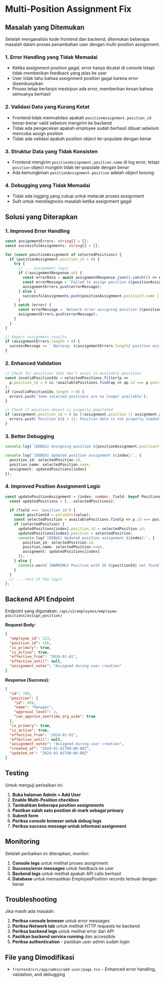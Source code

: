 # Multi-Position Assignment Fix

## Masalah yang Ditemukan

Setelah menganalisis kode frontend dan backend, ditemukan beberapa masalah dalam proses penambahan user dengan multi-position assignment:

### 1. **Error Handling yang Tidak Memadai**
- Ketika assignment position gagal, error hanya dicatat di console tetapi tidak memberikan feedback yang jelas ke user
- User tidak tahu bahwa assignment position gagal karena error disembunyikan
- Proses tetap berlanjut meskipun ada error, memberikan kesan bahwa semuanya berhasil

### 2. **Validasi Data yang Kurang Ketat**
- Frontend tidak memvalidasi apakah `positionAssignment.position_id` benar-benar valid sebelum mengirim ke backend
- Tidak ada pengecekan apakah employee sudah berhasil dibuat sebelum mencoba assign position
- Tidak ada validasi apakah position object ter-populate dengan benar

### 3. **Struktur Data yang Tidak Konsisten**
- Frontend mengirim `positionAssignment.position.name` di log error, tetapi `position` object mungkin tidak ter-populate dengan benar
- Ada kemungkinan `positionAssignment.position` adalah object kosong

### 4. **Debugging yang Tidak Memadai**
- Tidak ada logging yang cukup untuk melacak proses assignment
- Sulit untuk mendiagnosis masalah ketika assignment gagal

## Solusi yang Diterapkan

### 1. **Improved Error Handling**
```typescript
const assignmentErrors: string[] = [];
const successfulAssignments: string[] = [];

for (const positionAssignment of selectedPositions) {
  if (positionAssignment.position_id > 0) {
    try {
      // ... assignment logic
      if (!assignmentResponse.ok) {
        const errorData = await assignmentResponse.json().catch(() => null);
        const errorMessage = `Failed to assign position ${positionAssignment.position?.name || positionAssignment.position_id}: ${errorData?.detail || errorData?.error || 'Unknown error'}`;
        assignmentErrors.push(errorMessage);
      } else {
        successfulAssignments.push(positionAssignment.position?.name || `Position ${positionAssignment.position_id}`);
      }
    } catch (error) {
      const errorMessage = `Network error assigning position ${positionAssignment.position?.name || positionAssignment.position_id}: ${error instanceof Error ? error.message : 'Unknown error'}`;
      assignmentErrors.push(errorMessage);
    }
  }
}

// Report assignment results
if (assignmentErrors.length > 0) {
  successMessage += ` Warning: ${assignmentErrors.length} position assignment(s) failed.`;
}
```

### 2. **Enhanced Validation**
```typescript
// Check for positions that don't exist in available positions
const invalidPositionIds = selectedPositions.filter(p => 
  p.position_id > 0 && !availablePositions.find(ap => ap.id === p.position_id)
);
if (invalidPositionIds.length > 0) {
  errors.push('Some selected positions are no longer available');
}

// Check if position object is properly populated
if (assignment.position_id > 0 && (!assignment.position || assignment.position.id !== assignment.position_id)) {
  errors.push(`Position ${i + 1}: Position data is not properly loaded`);
}
```

### 3. **Better Debugging**
```typescript
console.log(`[DEBUG] Assigning position ${positionAssignment.position?.name || positionAssignment.position_id}:`, assignmentData);

console.log(`[DEBUG] Updated position assignment ${index}:`, {
  position_id: selectedPosition.id,
  position_name: selectedPosition.name,
  assignment: updatedPositions[index]
});
```

### 4. **Improved Position Assignment Logic**
```typescript
const updatePositionAssignment = (index: number, field: keyof PositionAssignment, value: any) => {
  const updatedPositions = [...selectedPositions];
  
  if (field === 'position_id') {
    const positionId = parseInt(value);
    const selectedPosition = availablePositions.find(p => p.id === positionId);
    if (selectedPosition) {
      updatedPositions[index].position_id = selectedPosition.id;
      updatedPositions[index].position = selectedPosition;
      console.log(`[DEBUG] Updated position assignment ${index}:`, {
        position_id: selectedPosition.id,
        position_name: selectedPosition.name,
        assignment: updatedPositions[index]
      });
    } else {
      console.warn(`[WARNING] Position with ID ${positionId} not found in available positions`);
    }
  }
  // ... rest of the logic
};
```

## Backend API Endpoint

Endpoint yang digunakan: `/api/v2/employees/employee-positions/assign_position/`

**Request Body:**
```json
{
  "employee_id": 123,
  "position_id": 456,
  "is_primary": true,
  "is_active": true,
  "effective_from": "2024-01-01",
  "effective_until": null,
  "assignment_notes": "Assigned during user creation"
}
```

**Response (Success):**
```json
{
  "id": 789,
  "position": {
    "id": 456,
    "name": "Manager",
    "approval_level": 2,
    "can_approve_overtime_org_wide": true
  },
  "is_primary": true,
  "is_active": true,
  "effective_from": "2024-01-01",
  "effective_until": null,
  "assignment_notes": "Assigned during user creation",
  "created_at": "2024-01-01T00:00:00Z",
  "updated_at": "2024-01-01T00:00:00Z"
}
```

## Testing

Untuk menguji perbaikan ini:

1. **Buka halaman Admin > Add User**
2. **Enable Multi-Position checkbox**
3. **Tambahkan beberapa position assignments**
4. **Pastikan salah satu position di-mark sebagai primary**
5. **Submit form**
6. **Periksa console browser untuk debug logs**
7. **Periksa success message untuk informasi assignment**

## Monitoring

Setelah perbaikan ini diterapkan, monitor:

1. **Console logs** untuk melihat proses assignment
2. **Success/error messages** untuk feedback ke user
3. **Backend logs** untuk melihat apakah API calls berhasil
4. **Database** untuk memastikan EmployeePosition records terbuat dengan benar

## Troubleshooting

Jika masih ada masalah:

1. **Periksa console browser** untuk error messages
2. **Periksa Network tab** untuk melihat HTTP requests ke backend
3. **Periksa backend logs** untuk melihat error dari API
4. **Pastikan backend service running** dan accessible
5. **Periksa authentication** - pastikan user admin sudah login

## File yang Dimodifikasi

- `frontend/src/app/admin/add-user/page.tsx` - Enhanced error handling, validation, and debugging
